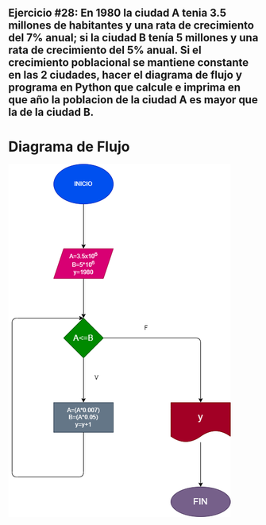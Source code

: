 ## Ejercicio #28: En 1980 la ciudad A tenia 3.5 millones de habitantes y una rata de crecimiento del 7% anual; si la ciudad B tenía 5 millones y una rata de crecimiento del 5% anual. Si el crecimiento poblacional se mantiene constante en las 2 ciudades, hacer el diagrama de flujo y programa en Python que calcule e imprima en que año la poblacion de la ciudad A es mayor que la de la ciudad B.

# Diagrama de Flujo

![Diagrama de Flujo](diagrama.png "Diagrama de Flujo")